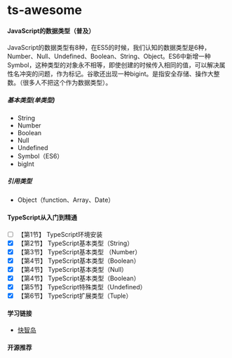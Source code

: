 # ts-awesome
#### JavaScript的数据类型（普及）
JavaScript的数据类型有8种，在ES5的时候，我们认知的数据类型是6种，Number、Null、Undefined、Boolean、String、Object。ES6中新增一种Symbol，这种类型的对象永不相等，即使创建的时候传入相同的值，可以解决属性名冲突的问题，作为标记。谷歌还出现一种bigint。是指安全存储、操作大整数。（很多人不把这个作为数据类型）。
##### 基本类型(单类型)
- String
- Number
- Boolean
- Null
- Undefined
- Symbol（ES6）
- bigInt
##### 引用类型
- Object（function、Array、Date）
#### TypeScript从入门到精通
- [  ]  【第1节】 TypeScript环境安装
- [X] 【第2节】 TypeScript基本类型（String）
- [X] 【第3节】 TypeScript基本类型 （Number）
- [X] 【第4节】 TypeScript基本类型（Boolean）
- [X] 【第4节】 TypeScript基本类型（Null）
- [X] 【第4节】 TypeScript基本类型（Boolean）
- [X] 【第5节】 TypeScript特殊类型（Undefined）
- [X] 【第6节】 TypeScript扩展类型（Tuple）
#### 学习链接
- [快智岛](https://xunzhaotech.gitee.io/kuaizhidao/)
#### 开源推荐


